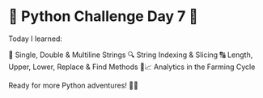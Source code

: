 # 🌟 Python Challenge Day 7 🌟

 Today I learned:

📝 Single, Double & Multiline Strings
🔍 String Indexing & Slicing
🔠 Length, Upper, Lower, Replace & Find Methods
🌾📈 Analytics in the Farming Cycle

Ready for more Python adventures! 🚀🐍

